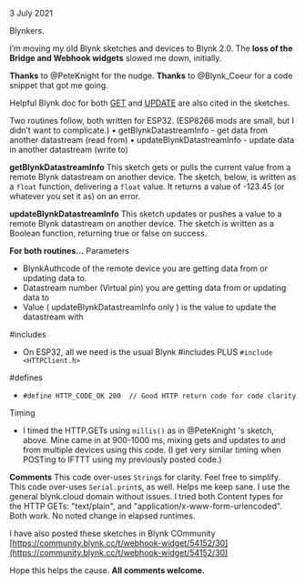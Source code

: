3 July 2021

Blynkers. 

I’m moving my old Blynk sketches and devices to Blynk 2.0. The **loss of the Bridge and Webhook widgets** slowed me down, initially. 

**Thanks** to @PeteKnight for the nudge. **Thanks** to @Blynk_Coeur for a code snippet that got me going.  

Helpful Blynk doc for both [GET](https://docs.blynk.io/en/blynk.cloud/get-datastream-value) and [UPDATE](https://docs.blynk.io/en/blynk.cloud/update-datastream-value) are also cited in the sketches. 

Two routines follow, both written for ESP32. (ESP8266 mods are small, but I didn’t want to complicate.)
•	getBlynkDatastreamInfo - get data from another datastream (read from)
•	updateBlynkDatastreamInfo - update data in another datastream (write to)

**getBlynkDatastreamInfo**
This sketch gets or pulls the current value from a remote Blynk datastream on another device. The sketch, below, is written as a `float` function, delivering a `float` value. It returns a value of -123.45 (or whatever you set it as) on an error. 

**updateBlynkDatastreamInfo**
This sketch updates or pushes a value to a remote Blynk datastream on another device. The sketch is written as a Boolean function, returning true or false on success.  

**For both routines...**
Parameters
-	BlynkAuthcode of the remote device you are getting data from or updating data to.
-	Datastream number (Virtual pin) you are getting data from or updating data to
-	Value ( updateBlynkDatastreamInfo only ) is the value to update the datastream with

#includes
-	On ESP32, all we need is the usual Blynk #includes PLUS `#include <HTTPClient.h>`

#defines
-	`#define HTTP_CODE_OK 200  // Good HTTP return code for code clarity`

Timing
-	I timed the HTTP.GETs using `millis()` as in @PeteKnight 's sketch, above. 
Mine came in at 900-1000 ms, mixing gets and updates to and from multiple devices using this code. 
(I get very similar timing when POSTing to IFTTT using my previously posted code.)

**Comments**
This code over-uses `String`s for clarity. Feel free to simplify. 
This code over-uses `Serial.print`s, as well. Helps me keep sane. 
I use the general blynk.cloud domain without issues. 
I tried both Content types for the HTTP GETs: "text/plain", 
and "application/x-www-form-urlencoded". Both work. No noted change in elapsed runtimes.  

I have also posted these sketches in Blynk COmmunity
[https://community.blynk.cc/t/webhook-widget/54152/30](https://community.blynk.cc/t/webhook-widget/54152/30)

Hope this helps the cause. 
**All comments welcome.**  
